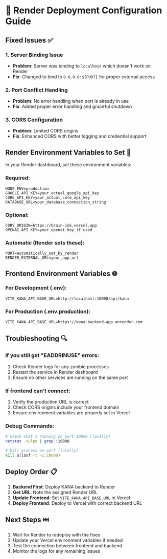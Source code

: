 # 🚀 Render Deployment Configuration Guide

## Fixed Issues ✅

### 1. Server Binding Issue
- **Problem**: Server was binding to `localhost` which doesn't work on Render
- **Fix**: Changed to bind to `0.0.0.0:${PORT}` for proper external access

### 2. Port Conflict Handling  
- **Problem**: No error handling when port is already in use
- **Fix**: Added proper error handling and graceful shutdown

### 3. CORS Configuration
- **Problem**: Limited CORS origins
- **Fix**: Enhanced CORS with better logging and credential support

## Render Environment Variables to Set 🔧

In your Render dashboard, set these environment variables:

### Required:
```
NODE_ENV=production
GOOGLE_API_KEY=your_actual_google_api_key
CORE_API_KEY=your_actual_core_api_key
DATABASE_URL=your_database_connection_string
```

### Optional:
```
CORS_ORIGIN=https://brain-ink.vercel.app
OPENAI_API_KEY=your_openai_key_if_used
```

### Automatic (Render sets these):
```
PORT=automatically_set_by_render
RENDER_EXTERNAL_URL=your_app_url
```

## Frontend Environment Variables 🌐

### For Development (.env):
```
VITE_KANA_API_BASE_URL=http://localhost:10000/api/kana
```

### For Production (.env.production):
```
VITE_KANA_API_BASE_URL=https://kana-backend-app.onrender.com
```

## Troubleshooting 🔍

### If you still get "EADDRINUSE" errors:
1. Check Render logs for any zombie processes
2. Restart the service in Render dashboard
3. Ensure no other services are running on the same port

### If frontend can't connect:
1. Verify the production URL is correct
2. Check CORS origins include your frontend domain
3. Ensure environment variables are properly set in Vercel

### Debug Commands:
```bash
# Check what's running on port 10000 (locally)
netstat -tulpn | grep :10000

# Kill process on port (locally)
kill $(lsof -t -i:10000)
```

## Deploy Order 📋

1. **Backend First**: Deploy KANA backend to Render
2. **Get URL**: Note the assigned Render URL
3. **Update Frontend**: Set `VITE_KANA_API_BASE_URL` in Vercel
4. **Deploy Frontend**: Deploy to Vercel with correct backend URL

## Next Steps ⏭️

1. Wait for Render to redeploy with the fixes
2. Update your Vercel environment variables if needed
3. Test the connection between frontend and backend
4. Monitor the logs for any remaining issues
